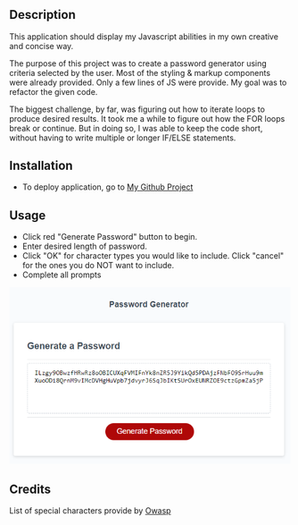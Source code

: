 # <random-password-generator>

## Description

This application should display my Javascript abilities in my own creative and concise way. 

The purpose of this project was to create a password generator using criteria selected by the user. Most of the styling & markup components were already provided. Only a few lines of JS were provide. My goal was to refactor the given code. 

The biggest challenge, by far, was figuring out how to iterate loops to produce desired results. It took me a while to figure out how the FOR loops break or continue. But in doing so, I was able to keep the code short, without having to write multiple or longer IF/ELSE statements. 


## Installation

 * To deploy application, go to [My Github Project](https://wiilki.github.io/random-password-generator/)

## Usage

 * Click red "Generate Password" button to begin.
 * Enter desired length of password.
 * Click "OK" for character types you would like to include. Click "cancel" for the ones you do NOT want to include.
 * Complete all prompts

![Screenshot](assets/screenshot.png)


## Credits

List of special characters provide by [Owasp](https://owasp.org/www-community/password-special-characters)